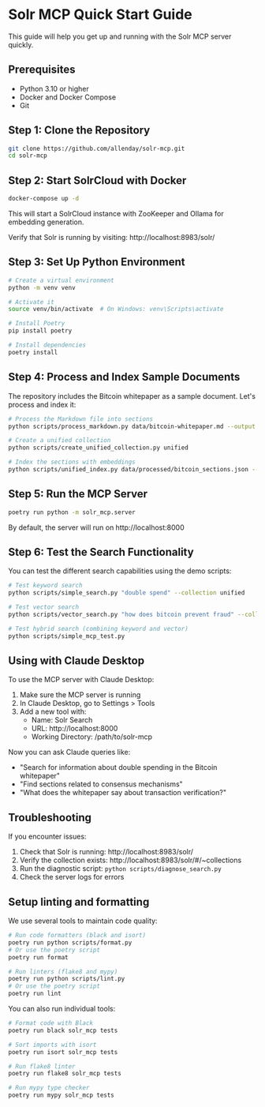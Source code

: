 # Solr MCP Quick Start Guide

This guide will help you get up and running with the Solr MCP server quickly.

## Prerequisites

- Python 3.10 or higher
- Docker and Docker Compose
- Git

## Step 1: Clone the Repository

```bash
git clone https://github.com/allenday/solr-mcp.git
cd solr-mcp
```

## Step 2: Start SolrCloud with Docker

```bash
docker-compose up -d
```

This will start a SolrCloud instance with ZooKeeper and Ollama for embedding generation.

Verify that Solr is running by visiting: http://localhost:8983/solr/

## Step 3: Set Up Python Environment

```bash
# Create a virtual environment
python -m venv venv

# Activate it
source venv/bin/activate  # On Windows: venv\Scripts\activate

# Install Poetry
pip install poetry

# Install dependencies
poetry install
```

## Step 4: Process and Index Sample Documents

The repository includes the Bitcoin whitepaper as a sample document. Let's process and index it:

```bash
# Process the Markdown file into sections
python scripts/process_markdown.py data/bitcoin-whitepaper.md --output data/processed/bitcoin_sections.json

# Create a unified collection
python scripts/create_unified_collection.py unified

# Index the sections with embeddings
python scripts/unified_index.py data/processed/bitcoin_sections.json --collection unified
```

## Step 5: Run the MCP Server

```bash
poetry run python -m solr_mcp.server
```

By default, the server will run on http://localhost:8000

## Step 6: Test the Search Functionality

You can test the different search capabilities using the demo scripts:

```bash
# Test keyword search
python scripts/simple_search.py "double spend" --collection unified

# Test vector search
python scripts/vector_search.py "how does bitcoin prevent fraud" --collection unified

# Test hybrid search (combining keyword and vector)
python scripts/simple_mcp_test.py
```

## Using with Claude Desktop

To use the MCP server with Claude Desktop:

1. Make sure the MCP server is running
2. In Claude Desktop, go to Settings > Tools
3. Add a new tool with:
   - Name: Solr Search
   - URL: http://localhost:8000
   - Working Directory: /path/to/solr-mcp

Now you can ask Claude queries like:
- "Search for information about double spending in the Bitcoin whitepaper"
- "Find sections related to consensus mechanisms"
- "What does the whitepaper say about transaction verification?"

## Troubleshooting

If you encounter issues:

1. Check that Solr is running: http://localhost:8983/solr/
2. Verify the collection exists: http://localhost:8983/solr/#/~collections
3. Run the diagnostic script: `python scripts/diagnose_search.py`
4. Check the server logs for errors

## Setup linting and formatting

We use several tools to maintain code quality:

```bash
# Run code formatters (black and isort)
poetry run python scripts/format.py
# Or use the poetry script
poetry run format

# Run linters (flake8 and mypy)
poetry run python scripts/lint.py
# Or use the poetry script
poetry run lint
```

You can also run individual tools:

```bash
# Format code with Black
poetry run black solr_mcp tests

# Sort imports with isort
poetry run isort solr_mcp tests

# Run flake8 linter
poetry run flake8 solr_mcp tests

# Run mypy type checker
poetry run mypy solr_mcp tests
```
